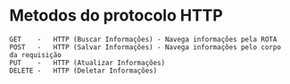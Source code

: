 # Metodos do protocolo HTTP
    GET    -   HTTP (Buscar Informações) - Navega informações pela ROTA
    POST   -   HTTP (Salvar Informações) - Navega informações pelo corpo da requisição
    PUT    -   HTTP (Atualizar Informações)
    DELETE -   HTTP (Deletar Informações)